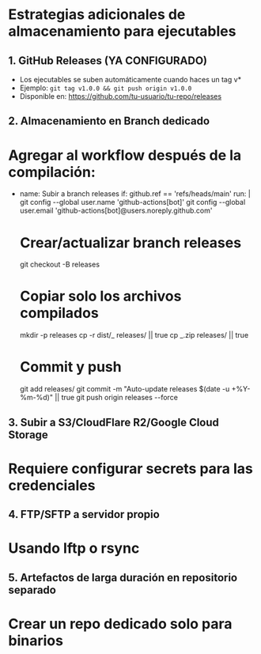 # Estrategias adicionales de almacenamiento para ejecutables

## 1. GitHub Releases (YA CONFIGURADO)

- Los ejecutables se suben automáticamente cuando haces un tag v\*
- Ejemplo: `git tag v1.0.0 && git push origin v1.0.0`
- Disponible en: https://github.com/tu-usuario/tu-repo/releases

## 2. Almacenamiento en Branch dedicado

# Agregar al workflow después de la compilación:

- name: Subir a branch releases
  if: github.ref == 'refs/heads/main'
  run: |
  git config --global user.name 'github-actions[bot]'
  git config --global user.email 'github-actions[bot]@users.noreply.github.com'
  # Crear/actualizar branch releases
  git checkout -B releases
  # Copiar solo los archivos compilados
  mkdir -p releases
  cp -r dist/_ releases/ || true
  cp _.zip releases/ || true
  # Commit y push
  git add releases/
  git commit -m "Auto-update releases $(date -u +%Y-%m-%d)" || true
  git push origin releases --force

## 3. Subir a S3/CloudFlare R2/Google Cloud Storage

# Requiere configurar secrets para las credenciales

## 4. FTP/SFTP a servidor propio

# Usando lftp o rsync

## 5. Artefactos de larga duración en repositorio separado

# Crear un repo dedicado solo para binarios
